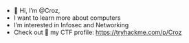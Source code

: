- 👋 Hi, I’m @Croz,
- I want to learn more about computers
- I’m interested in Infosec and Networking
- Check out 👀 my CTF profile: https://tryhackme.com/p/Croz
